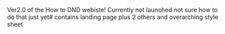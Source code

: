 Ver2.0 of the How to DND webiste!
Currently not launched not sure how to do that just yet#
contains landing page plus 2 others and overarching style sheet
